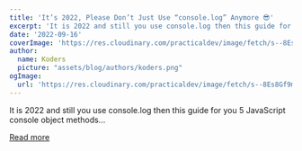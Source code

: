 ```yaml
---
title: 'It’s 2022, Please Don’t Just Use “console.log” Anymore 😎'
excerpt: 'It is 2022 and still you use console.log then this guide for you  5 JavaScript console object methods...'
date: '2022-09-16'
coverImage: 'https://res.cloudinary.com/practicaldev/image/fetch/s--8Es8Gf9m--/c_imagga_scale,f_auto,fl_progressive,h_420,q_auto,w_1000/https://dev-to-uploads.s3.amazonaws.com/uploads/articles/gkurlhm161ew6xkje3ay.jpg'
author:
  name: Koders
  picture: "assets/blog/authors/koders.png"
ogImage:
  url: 'https://res.cloudinary.com/practicaldev/image/fetch/s--8Es8Gf9m--/c_imagga_scale,f_auto,fl_progressive,h_420,q_auto,w_1000/https://dev-to-uploads.s3.amazonaws.com/uploads/articles/gkurlhm161ew6xkje3ay.jpg'
---
```


It is 2022 and still you use console.log then this guide for you  5 JavaScript console object methods...

[Read more](https://dev.to/ashishdonga/its-2022-please-dont-just-use-consolelog-anymore-2oel)
